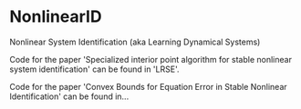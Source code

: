 # NonlinearID
Nonlinear System Identification (aka Learning Dynamical Systems)

Code for the paper 'Specialized interior point algorithm for stable nonlinear system identification' can be found in 'LRSE'.

Code for the paper 'Convex Bounds for Equation Error in Stable Nonlinear Identification' can be found in...

